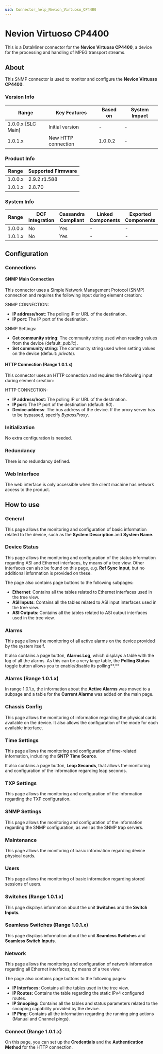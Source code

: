 ```yaml
---
uid: Connector_help_Nevion_Virtuoso_CP4400
---
```


# Nevion Virtuoso CP4400

This is a DataMiner connector for the **Nevion Virtuoso CP4400**, a device for the processing and handling of MPEG transport streams.

## About

This SNMP connector is used to monitor and configure the **Nevion Virtuoso CP4400**.

### Version Info

| **Range**            | **Key Features**    | **Based on** | **System Impact** |
|----------------------|---------------------|--------------|-------------------|
| 1.0.0.x [SLC Main]   | Initial version     | -            | -                 |
| 1.0.1.x              | New HTTP connection | 1.0.0.2      | -                 |

### Product Info

| Range     | Supported Firmware     |
|-----------|------------------------|
| 1.0.0.x   | 2.9.2.r1.588           |
| 1.0.1.x   | 2.8.70                 |

### System Info

| Range     | DCF Integration     | Cassandra Compliant     | Linked Components     | Exported Components     |
|-----------|---------------------|-------------------------|-----------------------|-------------------------|
| 1.0.0.x   | No                  | Yes                     | -                     | -                       |
| 1.0.1.x   | No                  | Yes                     | -                     | -                       |

## Configuration

### Connections

#### SNMP Main Connection

This connector uses a Simple Network Management Protocol (SNMP) connection and requires the following input during element creation:

SNMP CONNECTION:

- **IP address/host**: The polling IP or URL of the destination.
- **IP port**: The IP port of the destination.

SNMP Settings:

- **Get community string**: The community string used when reading values from the device (default: *public*).
- **Set community string**: The community string used when setting values on the device (default: *private*).

#### HTTP Connection (Range 1.0.1.x)

This connector uses an HTTP connection and requires the following input during element creation:

HTTP CONNECTION:

- **IP address/host**: The polling IP or URL of the destination.
- **IP port**: The IP port of the destination (default: *80*).
- **Device address**: The bus address of the device. If the proxy server has to be bypassed, specify *BypassProxy*.

### Initialization

No extra configuration is needed.

### Redundancy

There is no redundancy defined.

### Web Interface

The web interface is only accessible when the client machine has network access to the product.

## How to use

### General

This page allows the monitoring and configuration of basic information related to the device, such as the **System Description** and **System Name**.

### Device Status

This page allows the monitoring and configuration of the status information regarding ASI and Ethernet interfaces, by means of a tree view. Other interfaces can also be found on this page, e.g. **Ref Sync Input**, but no additional information is provided on these.

The page also contains page buttons to the following subpages:

- **Ethernet**: Contains all the tables related to Ethernet interfaces used in the tree view.
- **ASI Inputs**: Contains all the tables related to ASI input interfaces used in the tree view.
- **ASI Outputs**: Contains all the tables related to ASI output interfaces used in the tree view.

### Alarms

This page allows the monitoring of all active alarms on the device provided by the system itself.

It also contains a page button, **Alarms Log**, which displays a table with the log of all the alarms. As this can be a very large table, the **Polling Status** toggle button allows you to enable/disable its polling**.**

### Alarms (Range 1.0.1.x)

In range 1.0.1.x, the information about the **Active Alarms** was moved to a subpage and a table for the **Current Alarms** was added on the main page.

### Chassis Config

This page allows the monitoring of information regarding the physical cards available on the device. It also allows the configuration of the mode for each available interface.

### Time Settings

This page allows the monitoring and configuration of time-related information, including the **SNTP Time Source**.

It also contains a page button, **Leap Seconds**, that allows the monitoring and configuration of the information regarding leap seconds.

### TXP Settings

This page allows the monitoring and configuration of the information regarding the TXP configuration.

### SNMP Settings

This page allows the monitoring and configuration of the information regarding the SNMP configuration, as well as the SNMP trap servers.

### Maintenance

This page allows the monitoring of basic information regarding device physical cards.

### Users

This page allows the monitoring of basic information regarding stored sessions of users.

### Switches (Range 1.0.1.x)

This page displays information about the unit **Switches** and the **Switch Inputs**.

### Seamless Switches (Range 1.0.1.x)

This page displays information about the unit **Seamless Switches** and **Seamless Switch** **Inputs**.

### Network

This page allows the monitoring and configuration of network information regarding all Ethernet interfaces, by means of a tree view.

The page also contains page buttons to the following pages:

- **IP Interfaces:** Contains all the tables used in the tree view.
- **IP Routes:** Contains the table regarding the static IPv4 configured routes.
- **IP Snooping:** Contains all the tables and status parameters related to the snooping capability provided by the device.
- **IP Ping**: Contains all the information regarding the running ping actions (Manual and Channel pings).

### Connect (Range 1.0.1.x)

On this page, you can set up the **Credentials** and the **Authentication Method** for the HTTP connection.
